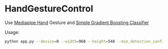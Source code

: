 # HandGestureControl

Use [Mediapipe Hand] Gesture and [Simple Gradient Boosting Classifier]

Usage:
```bash
python app.py --device=0 --width=960 --height=540 --min_detection_confidence=0.7 --min_tracking_confidence=0.5
```

[//]: # (These are reference links used in the body of this note and get stripped out when the markdown processor does its job. There is no need to format nicely because it shouldn't be seen. Thanks SO - http://stackoverflow.com/questions/4823468/store-comments-in-markdown-syntax)
   [Mediapipe Hand]: <https://github.com/google/mediapipe>
   [Simple Gradient Boosting Classifier]: <https://github.com/HungDuong1998/MediapipeHandModelTrain>
